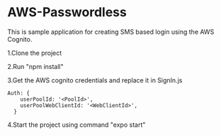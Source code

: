 # AWS-Passwordless

This is sample application for creating SMS based login using the AWS Cognito.

1.Clone the project

2.Run "npm install"

3.Get the AWS cognito credentials and replace it in  SignIn.js

    Auth: {
        userPoolId: '<PoolId>',
        userPoolWebClientId: '<WebClientId>',
      }
			
4.Start the project using command "expo start"

